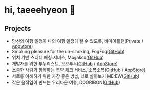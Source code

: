 <h1 align='left'>hi, taeeehyeon 👀</h1> 

## Projects
- 당신의 여행 일정이 나의 여행 일정이 될 수 있도록, 비마이플랜(Private / [AppStore](https://apps.apple.com/kr/app/비마이플랜-여행-코스-스토어/id1627682568))
- Smoking pleasure for the un-smoking, FogFog([GitHub](https://github.com/TeamFogFog/FogFog-iOS))
- 위치 기반 스터디 매칭 서비스, Mogakco([GitHub](https://github.com/Taehyeon-Kim/Mogakco))
- 개발자를 위한 투두리스트, 오오투두([GitHub](https://github.com/TeamOOTD/OOTD-iOS) / [AppStore](https://apps.apple.com/kr/app/오오투두/id6443573832))
- 소중한 사람과 함께하는 복약 체크 서비스, 소복소복([GitHub](https://github.com/TeamSobokSobok/Sobok-iOS) / [AppStore](https://apps.apple.com/kr/app/소복소복/id6446211371))
- 서로를 이해하기 위한 가장 좋은 방법, 너로 살아보기 ME:EW([GitHub](https://github.com/ME-EW/MEEW-Client))
- 작은 움직임이 만드는 우리다운 여행, DOORIBON([GitHub](https://github.com/TeamDooRiBon/DooRi-iOS))
